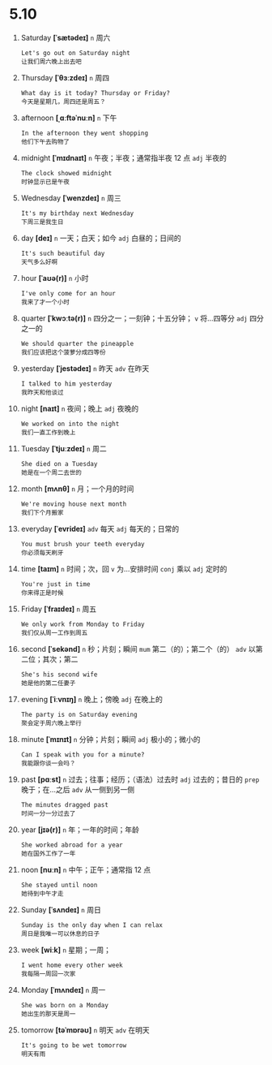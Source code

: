 # 5.10

1. Saturday **[ˈsætədeɪ]** `n` 周六

   ```
   Let's go out on Saturday night
   让我们周六晚上出去吧
   ```

2. Thursday **[ˈθɜːzdeɪ]** `n` 周四

   ```
   What day is it today? Thursday or Friday?
   今天是星期几，周四还是周五？
   ```

3. afternoon **[ˌɑːftəˈnuːn]** `n` 下午

   ```
   In the afternoon they went shopping
   他们下午去购物了
   ```

4. midnight **[ˈmɪdnaɪt]** `n` 午夜；半夜；通常指半夜 12 点 `adj` 半夜的

   ```
   The clock showed midnight
   时钟显示已是午夜
   ```

5. Wednesday **[ˈwenzdeɪ]** `n` 周三

   ```
   It's my birthday next Wednesday
   下周三是我生日
   ```

6. day **[deɪ]** `n` 一天；白天；如今 `adj` 白昼的；日间的

   ```
   It's such beautiful day
   天气多么好啊
   ```

7. hour **[ˈaʊə(r)]** `n` 小时

   ```
   I've only come for an hour
   我来了才一个小时
   ```

8. quarter **[ˈkwɔːtə(r)]** `n` 四分之一；一刻钟；十五分钟； `v` 将...四等分 `adj` 四分之一的

   ```
   We should quarter the pineapple
   我们应该把这个菠萝分成四等份
   ```

9. yesterday **[ˈjestədeɪ]** `n` 昨天 `adv` 在昨天

   ```
   I talked to him yesterday
   我昨天和他谈过
   ```

10. night **[naɪt]** `n` 夜间；晚上 `adj` 夜晚的

    ```
    We worked on into the night
    我们一直工作到晚上
    ```

11. Tuesday **[ˈtjuːzdeɪ]** `n` 周二

    ```
    She died on a Tuesday
    她是在一个周二去世的
    ```

12. month **[mʌnθ]** `n` 月；一个月的时间

    ```
    We're moving house next month
    我们下个月搬家
    ```

13. everyday **[ˈevrideɪ]** `adv` 每天 `adj` 每天的；日常的

    ```
    You must brush your teeth everyday
    你必须每天刷牙
    ```

14. time **[taɪm]** `n` 时间；次，回 `v` 为...安排时间 `conj` 乘以 `adj` 定时的

    ```
    You're just in time
    你来得正是时候
    ```

15. Friday **[ˈfraɪdeɪ]** `n` 周五

    ```
    We only work from Monday to Friday
    我们仅从周一工作到周五
    ```

16. second **[ˈsekənd]** `n` 秒；片刻；瞬间 `mum` 第二（的）；第二个（的） `adv` 以第二位；其次；第二

    ```
    She's his second wife
    她是他的第二任妻子
    ```

17. evening **[ˈiːvnɪŋ]** `n` 晚上；傍晚 `adj` 在晚上的

    ```
    The party is on Saturday evening
    聚会定于周六晚上举行
    ```

18. minute **[ˈmɪnɪt]** `n` 分钟；片刻；瞬间 `adj` 极小的；微小的

    ```
    Can I speak with you for a minute?
    我能跟你谈一会吗？
    ```

19. past **[pɑːst]** `n` 过去；往事；经历；（语法）过去时 `adj` 过去的；昔日的 `prep` 晚于；在...之后 `adv` 从一侧到另一侧

    ```
    The minutes dragged past
    时间一分一分过去了
    ```

20. year **[jɪə(r)]** `n` 年；一年的时间；年龄

    ```
    She worked abroad for a year
    她在国外工作了一年
    ```

21. noon **[nuːn]** `n` 中午；正午；通常指 12 点

    ```
    She stayed until noon
    她待到中午才走
    ```

22. Sunday **[ˈsʌndeɪ]** `n` 周日

    ```
    Sunday is the only day when I can relax
    周日是我唯一可以休息的日子
    ```

23. week **[wiːk]** `n` 星期；一周；

    ```
    I went home every other week
    我每隔一周回一次家
    ```

24. Monday **[ˈmʌndeɪ]** `n` 周一

    ```
    She was born on a Monday
    她出生的那天是周一
    ```

25. tomorrow **[təˈmɒrəʊ]** `n` 明天 `adv` 在明天
    ```
    It's going to be wet tomorrow
    明天有雨
    ```
